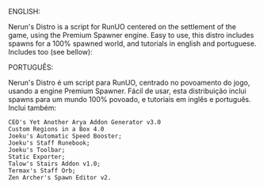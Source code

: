 ENGLISH:

Nerun's Distro is a script for RunUO centered on the settlement of the game, using the Premium Spawner engine. Easy to use, this distro includes spawns for a 100% spawned world, and tutorials in english and portuguese. Includes too (see bellow):

PORTUGUÊS:

Nerun's Distro é um script para RunUO, centrado no povoamento do jogo, usando a engine Premium Spawner. Fácil de usar, esta distribuição inclui spawns para um mundo 100% povoado, e tutoriais em inglês e português. Inclui também:

    CEO's Yet Another Arya Addon Generator v3.0
    Custom Regions in a Box 4.0
    Joeku's Automatic Speed Booster;
    Joeku's Staff Runebook;
    Joeku's Toolbar;
    Static Exporter;
    Talow's Stairs Addon v1.0;
    Termax's Staff Orb;
    Zen Archer's Spawn Editor v2.
